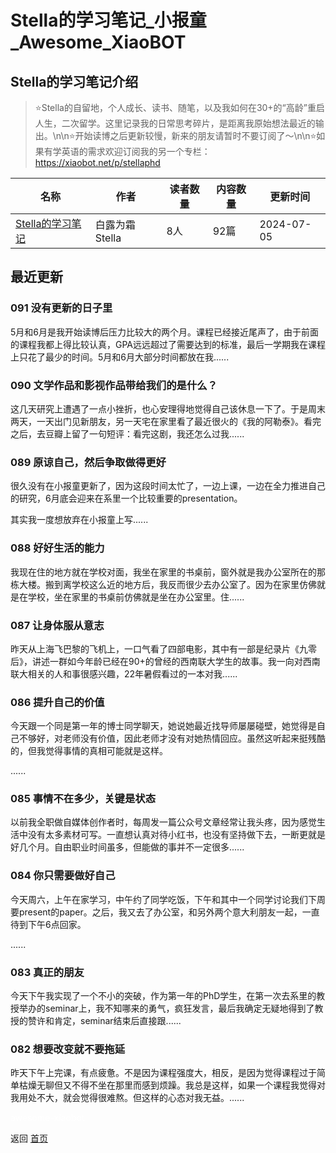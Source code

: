 # Stella的学习笔记_小报童_Awesome_XiaoBOT

## Stella的学习笔记介绍
> ⭐️Stella的自留地，个人成长、读书、随笔，以及我如何在30+的“高龄”重启人生，二次留学。这里记录我的日常思考碎片，是距离我原始想法最近的输出。\n\n⭐️开始读博之后更新较慢，新来的朋友请暂时不要订阅了～\n\n⭐️如果有学英语的需求欢迎订阅我的另一个专栏：https://xiaobot.net/p/stellaphd  
  


|名称|作者|读者数量|内容数量|更新时间|
|---|---|---|---|---|
|[Stella的学习笔记](https://xiaobot.net/p/stella1016?refer=0b133df9-27dc-423b-8101-639049001c13)|白露为霜Stella|8人|92篇|2024-07-05|

## 最近更新
### 091 没有更新的日子里

5月和6月是我开始读博后压力比较大的两个月。课程已经接近尾声了，由于前面的课程我都上得比较认真，GPA远远超过了需要达到的标准，最后一学期我在课程上只花了最少的时间。5月和6月大部分时间都放在我......

### 090 文学作品和影视作品带给我们的是什么？

这几天研究上遭遇了一点小挫折，也心安理得地觉得自己该休息一下了。于是周末两天，一天出门见新朋友，另一天宅在家里看了最近很火的《我的阿勒泰》。看完之后，去豆瓣上留了一句短评：看完这剧，我还怎么过我......

### 089 原谅自己，然后争取做得更好

很久没有在小报童更新了，因为这段时间太忙了，一边上课，一边在全力推进自己的研究，6月底会迎来在系里一个比较重要的presentation。

其实我一度想放弃在小报童上写......

### 088 好好生活的能力

我现在住的地方就在学校对面，我坐在家里的书桌前，窗外就是我办公室所在的那栋大楼。搬到离学校这么近的地方后，我反而很少去办公室了。因为在家里仿佛就是在学校，坐在家里的书桌前仿佛就是坐在办公室里。住......

### 087 让身体服从意志

昨天从上海飞巴黎的飞机上，一口气看了四部电影，其中有一部是纪录片《九零后》，讲述一群如今年龄已经在90+的曾经的西南联大学生的故事。我一向对西南联大相关的人和事很感兴趣，22年暑假看过的一本对我......

### 086 提升自己的价值

今天跟一个同是第一年的博士同学聊天，她说她最近找导师屡屡碰壁，她觉得是自己不够好，对老师没有价值，因此老师才没有对她热情回应。虽然这听起来挺残酷的，但我觉得事情的真相可能就是这样。

......

### 085 事情不在多少，关键是状态

以前我全职做自媒体创作者时，每周发一篇公众号文章经常让我头疼，因为感觉生活中没有太多素材可写。一直想认真对待小红书，也没有坚持做下去，一断更就是好几个月。自由职业时间虽多，但能做的事并不一定很多......

### 084 你只需要做好自己

今天周六，上午在家学习，中午约了同学吃饭，下午和其中一个同学讨论我们下周要present的paper。之后，我又去了办公室，和另外两个意大利朋友一起，一直待到下午6点回家。

......

### 083 真正的朋友

今天下午我实现了一个不小的突破，作为第一年的PhD学生，在第一次去系里的教授举办的seminar上，我不知哪来的勇气，疯狂发言，最后我确定无疑地得到了教授的赞许和肯定，seminar结束后直接跟......

### 082 想要改变就不要拖延

昨天下午上完课，有点疲惫。不是因为课程强度大，相反，是因为觉得课程过于简单枯燥无聊但又不得不坐在那里而感到烦躁。我总是这样，如果一个课程我觉得对我用处不大，就会觉得很难熬。但这样的心态对我无益。......


<a href="https://github.com/Reno9527/awesome-xiaobot" style="color: white; text-decoration: none;">awesome-xiaobot</a>

返回 [首页](../README.md)

